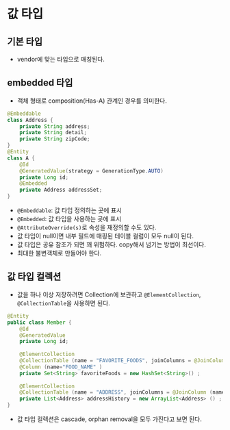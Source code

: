 # 값 타입

## 기본 타입
- vendor에 맞는 타입으로 매칭된다.

## embedded 타입
- 객체 형태로 composition(Has-A) 관계인 경우를 의미한다.
```java
@Embeddable
class Address {
    private String address;
    private String detail;
    private String zipCode;
}
@Entity
class A {
    @Id
    @GeneratedValue(strategy = GenerationType.AUTO)
    private Long id;
    @Embedded
    private Address addressSet;
}
```

- `@Embeddable`: 값 타입 정의하는 곳에 표시 
- `@Embedded`: 값 타입을 사용하는 곳에 표시
- `@AttributeOverride(s)`로 속성을 재정의할 수도 있다.
- 값 타입이 null이면 내부 필드에 매핑된 테이블 컬럼이 모두 null이 된다.
- 값 타입은 공유 참조가 되면 꽤 위험하다. copy해서 넘기는 방법이 최선이다.
- 최대한 불변객체로 만들어야 한다. 

## 값 타입 컬렉션
- 값을 하나 이상 저장하려면 Collection에 보관하고 `@ElementCollection`, `@CollectionTable`을 사용하면 된다.

```java
@Entity
public class Member {
    @Id
    @GeneratedValue
    private Long id;
    
    @ElementCollection
    @CollectionTable (name = "FAVORITE_FOODS", joinColumns = @JoinColumn (name = "MEMBER_ID") )
    @Column (name="FOOD_NAME" )
    private Set<String> favoriteFoods = new HashSet<String>() ;
    
    @ElementCollection
    @CollectionTable (name = "ADDRESS", joinColumns = @JoinColumn (name = "MEMBER_ID") )
    private List<Address> addressHistory = new ArrayList<Address> () ;
}
```
- 값 타입 컬렉션은 cascade, orphan removal을 모두 가진다고 보면 된다.